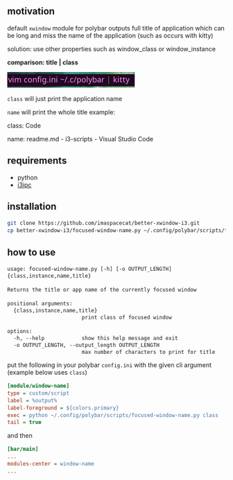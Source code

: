 ## motivation
default `xwindow` module for polybar outputs full title of application which can be long and miss the name of the application (such as occurs with kitty)

solution: use other properties such as window_class or window_instance

**comparison: title | class**

![Alt text](comparison.png)


`class` will just print the application name

`name` will print the whole title
example:

class: Code

name: readme.md - i3-scripts - Visual Studio Code

## requirements
- python
- [i3ipc](https://pypi.org/project/i3ipc/)

## installation
```bash
git clone https://github.com/imaspacecat/better-xwindow-i3.git
cp better-xwindow-i3/focused-window-name.py ~/.config/polybar/scripts/focused-window-name.py
```

## how to use
```
usage: focused-window-name.py [-h] [-o OUTPUT_LENGTH] {class,instance,name,title}

Returns the title or app name of the currently focused window

positional arguments:
  {class,instance,name,title}
                        print class of focused window

options:
  -h, --help            show this help message and exit
  -o OUTPUT_LENGTH, --output_length OUTPUT_LENGTH
                        max number of characters to print for title
```


put the following in your polybar `config.ini` with the given cli argument (example below uses `class`)
```ini
[module/window-name]
type = custom/script
label = %output%
label-foreground = ${colors.primary}
exec = python ~/.config/polybar/scripts/focused-window-name.py class
tail = true
```

and then 
```ini
[bar/main]
...
modules-center = window-name
...
```